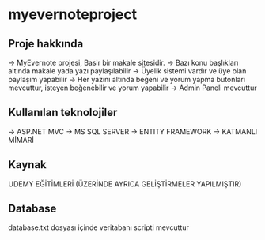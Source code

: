# myevernoteproject

Proje hakkında
-------------------------
-> MyEvernote projesi, Basir bir makale sitesidir. 
-> Bazı konu başlıkları altında makale yada yazı paylaşılabilir
-> Üyelik sistemi vardır ve üye olan paylaşım yapabilir
-> Her yazını altında beğeni ve yorum yapma butonları mevcuttur, isteyen beğenebilir ve yorum yapabilir
-> Admin Paneli mevcuttur

Kullanılan teknolojiler
--------------------------

-> ASP.NET MVC 
-> MS SQL SERVER
-> ENTITY FRAMEWORK
-> KATMANLI MİMARİ

Kaynak
--------------------------
UDEMY EĞİTİMLERİ (ÜZERİNDE AYRICA GELİŞTİRMELER YAPILMIŞTIR)

Database
-------------------------
database.txt dosyası içinde veritabanı scripti mevcuttur

